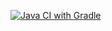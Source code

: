 [![Java CI with Gradle](https://github.com/Valeria1616/Postman-Echo/actions/workflows/gradle.yml/badge.svg)](https://github.com/Valeria1616/Postman-Echo/actions/workflows/gradle.yml)